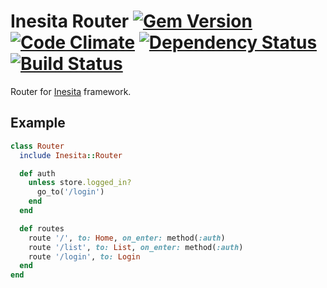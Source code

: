 # Inesita Router [![Gem Version](https://badge.fury.io/rb/inesita-router.svg)](http://badge.fury.io/rb/inesita-router) [![Code Climate](https://codeclimate.com/github/inesita-rb/inesita-router/badges/gpa.svg)](https://codeclimate.com/github/inesita-rb/inesita-router) [![Dependency Status](https://gemnasium.com/inesita-rb/inesita-router.svg)](https://gemnasium.com/inesita-rb/inesita-router) [![Build Status](https://travis-ci.org/inesita-rb/inesita-router.svg?branch=master)](https://travis-ci.org/inesita-rb/inesita-router)

Router for [Inesita](https://github.com/inesita-rb/inesita) framework.

## Example

```ruby
class Router
  include Inesita::Router

  def auth
    unless store.logged_in?
      go_to('/login')
    end
  end

  def routes
    route '/', to: Home, on_enter: method(:auth)
    route '/list', to: List, on_enter: method(:auth)
    route '/login', to: Login
  end
end
```

